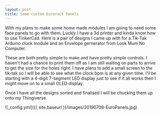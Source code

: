 ```yaml
---
layout: post
title: Some custom Eurorack Panels
---
```


With my plans to make some home made modules I am going to need some face panels to go with them. Luckly I have a 3d printer and kinda know how to use TinkerCad. Here is a pair of designs I came up with for a Tik-Tak Arduino clock module and an Envelope gernerator from Look Mum No Computer.

These are both pretty simple to make and have pretty simple controls. I haven't had a chance to print them off as I am still waiting on parts to arrive to get the size for the holes right. I have plans to add a small screen to the tik-tak so I will be able to see what the clock bpm is at any given time. I'll be starting with a 4-digit 7-segment LED display just to see if it all works then I might move on to a small OLED display.

Once I have all the designs sorted and finalised I will be chucking them up onto my Thingiverse.
 
![_config.yml]({{ site.baseurl }}/images/20190708-EuroPanels.jpg)